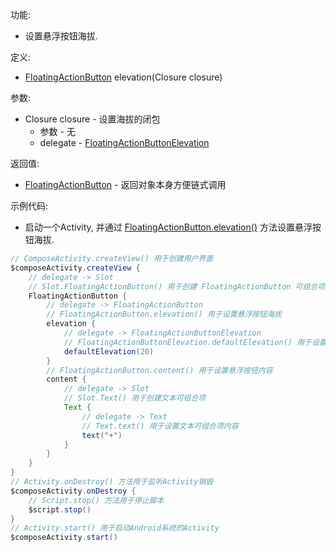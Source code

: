 功能:

+ 设置悬浮按钮海拔.

定义:

+ [FloatingActionButton](/API/UI/Compose/Widget/FloatingActionButton/README.md) elevation(Closure closure)

参数:

+ Closure closure - 设置海拔的闭包
    + 参数 - 无
    + delegate -
      [FloatingActionButtonElevation](/API/UI/Compose/Widget/FloatingActionButton/FloatingActionButtonElevation/README.md)

返回值:

+ [FloatingActionButton](/API/UI/Compose/Widget/FloatingActionButton/README.md) - 返回对象本身方便链式调用

示例代码:

+ 启动一个Activity,
  并通过 [FloatingActionButton.elevation()](/API/UI/Compose/Widget/FloatingActionButton/README.md?id=elevation)
  方法设置悬浮按钮海拔.

```groovy
// ComposeActivity.createView() 用于创建用户界面
$composeActivity.createView {
    // delegate -> Slot
    // Slot.FloatingActionButton() 用于创建 FloatingActionButton 可组合项
    FloatingActionButton {
        // delegate -> FloatingActionButton
        // FloatingActionButton.elevation() 用于设置悬浮按钮海拔
        elevation {
            // delegate -> FloatingActionButtonElevation
            // FloatingActionButtonElevation.defaultElevation() 用于设置默认海拔
            defaultElevation(20)
        }
        // FloatingActionButton.content() 用于设置悬浮按钮内容
        content {
            // delegate -> Slot
            // Slot.Text() 用于创建文本可组合项
            Text {
                // delegate -> Text
                // Text.text() 用于设置文本可组合项内容
                text("+")
            }
        }
    }
}
// Activity.onDestroy() 方法用于监听Activity销毁
$composeActivity.onDestroy {
    // Script.stop() 方法用于停止脚本
    $script.stop()
}
// Activity.start() 用于启动Android系统的Activity
$composeActivity.start()
```
